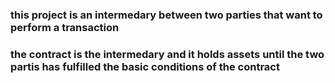 ###  this project is an intermedary between two parties that want to perform a transaction
### the contract is the intermedary and it holds assets until the two partis has fulfilled the basic conditions of the contract

